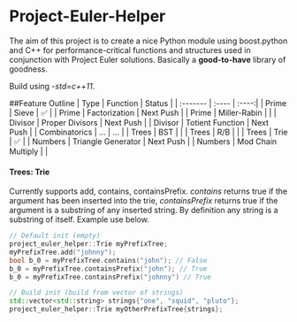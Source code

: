 Project-Euler-Helper
====================
The aim of this project is to create a nice Python module using boost.python and C++ for performance-critical functions and structures used in conjunction with Project Euler solutions. Basically a **good-to-have** library of goodness.

Build using *-std=c++11*.


##Feature Outline
| Type | Function | Status |
| :------- | :---- | :----:|
| Prime | Sieve | :white_check_mark: |
| Prime | Factorization | Next Push |
| Prime | Miller-Rabin | |
| Divisor | Proper Divisors | Next Push |
| Divisor | Totient Function | Next Push |
| Combinatorics | ... | ... |
| Trees | BST | |
| Trees | R/B | |
| Trees | Trie | :white_check_mark: |
| Numbers | Triangle Generator | Next Push |
| Numbers | Mod Chain Multiply |  |


#### Trees: Trie
Currently supports add, contains, containsPrefix. *contains* returns true if the argument has been inserted into the trie, *containsPrefix* returns true if the argument is a substring of any inserted string. By definition any string is a substring of itself. Example use below.

```c++
// Default init (empty)
project_euler_helper::Trie myPrefixTree;
myPrefixTree.add("johnny");
bool b_0 = myPrefixTree.contains("john"); // False
b_0 = myPrefixTree.containsPrefix("john"); // True
b_0 = myPrefixTree.containsPrefix("johnny") // True

// Build init (build from vector of strings)
std::vector<std::string> strings{"one", "squid", "pluto"};
project_euler_helper::Trie myOtherPrefixTree{strings};
```
